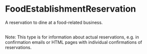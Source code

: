 # FoodEstablishmentReservation

A reservation to dine at a food-related business.<br/><br/>

Note: This type is for information about actual reservations, e.g. in confirmation emails or HTML pages with individual confirmations of reservations.
